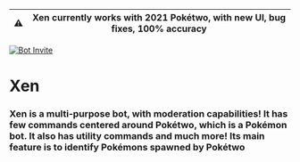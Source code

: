 | ⚠️  |      Xen currently works with 2021 Pokétwo, with new UI, bug fixes, 100% accuracy      |
|----------|:-------------:|

[![Bot Invite](https://img.shields.io/badge/start%20with-why%3F-brightgreen.svg?style=flat)](https://discord.com/api/oauth2/authorize?client_id=826935014049972265&permissions=511049&scope=bot%20applications.commands)

# Xen
### Xen is a multi-purpose bot, with moderation capabilities! It has few commands centered around Pokétwo, which is a Pokémon bot. It also has utility commands and much more! Its main feature is to identify Pokémons spawned by Pokétwo
